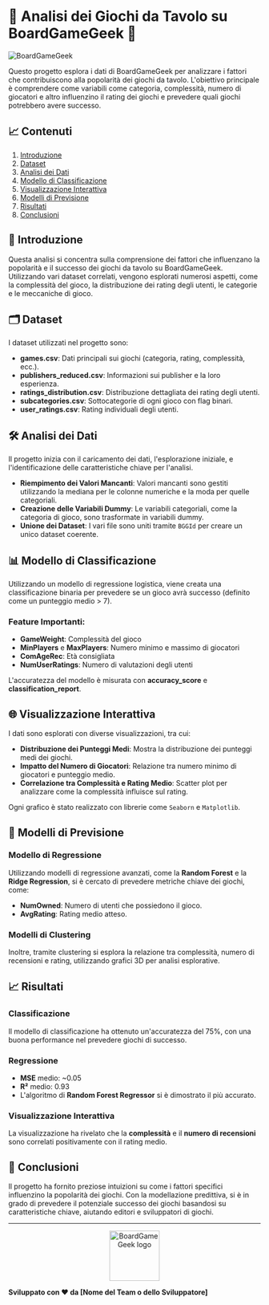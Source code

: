 # 🎲 Analisi dei Giochi da Tavolo su BoardGameGeek 🎲

![BoardGameGeek](https://upload.wikimedia.org/wikipedia/commons/8/89/Boardgamegeek_logo.png)

Questo progetto esplora i dati di BoardGameGeek per analizzare i fattori che contribuiscono alla popolarità dei giochi da tavolo. L'obiettivo principale è comprendere come variabili come categoria, complessità, numero di giocatori e altro influenzino il rating dei giochi e prevedere quali giochi potrebbero avere successo.

## 📈 Contenuti

1. [Introduzione](#introduzione)
2. [Dataset](#dataset)
3. [Analisi dei Dati](#analisi-dei-dati)
4. [Modello di Classificazione](#modello-di-classificazione)
5. [Visualizzazione Interattiva](#visualizzazione-interattiva)
6. [Modelli di Previsione](#modelli-di-previsione)
7. [Risultati](#risultati)
8. [Conclusioni](#conclusioni)

## 📘 Introduzione

Questa analisi si concentra sulla comprensione dei fattori che influenzano la popolarità e il successo dei giochi da tavolo su BoardGameGeek. Utilizzando vari dataset correlati, vengono esplorati numerosi aspetti, come la complessità del gioco, la distribuzione dei rating degli utenti, le categorie e le meccaniche di gioco.

## 🗂 Dataset

I dataset utilizzati nel progetto sono:

- **games.csv**: Dati principali sui giochi (categoria, rating, complessità, ecc.).
- **publishers_reduced.csv**: Informazioni sui publisher e la loro esperienza.
- **ratings_distribution.csv**: Distribuzione dettagliata dei rating degli utenti.
- **subcategories.csv**: Sottocategorie di ogni gioco con flag binari.
- **user_ratings.csv**: Rating individuali degli utenti.

## 🛠 Analisi dei Dati

Il progetto inizia con il caricamento dei dati, l'esplorazione iniziale, e l'identificazione delle caratteristiche chiave per l'analisi.

- **Riempimento dei Valori Mancanti**: Valori mancanti sono gestiti utilizzando la mediana per le colonne numeriche e la moda per quelle categoriali.
- **Creazione delle Variabili Dummy**: Le variabili categoriali, come la categoria di gioco, sono trasformate in variabili dummy.
- **Unione dei Dataset**: I vari file sono uniti tramite `BGGId` per creare un unico dataset coerente.

## 📊 Modello di Classificazione

Utilizzando un modello di regressione logistica, viene creata una classificazione binaria per prevedere se un gioco avrà successo (definito come un punteggio medio > 7). 

### Feature Importanti:
- **GameWeight**: Complessità del gioco
- **MinPlayers** e **MaxPlayers**: Numero minimo e massimo di giocatori
- **ComAgeRec**: Età consigliata
- **NumUserRatings**: Numero di valutazioni degli utenti

L'accuratezza del modello è misurata con **accuracy_score** e **classification_report**.

## 🌐 Visualizzazione Interattiva

I dati sono esplorati con diverse visualizzazioni, tra cui:

- **Distribuzione dei Punteggi Medi**: Mostra la distribuzione dei punteggi medi dei giochi.
- **Impatto del Numero di Giocatori**: Relazione tra numero minimo di giocatori e punteggio medio.
- **Correlazione tra Complessità e Rating Medio**: Scatter plot per analizzare come la complessità influisce sul rating.

Ogni grafico è stato realizzato con librerie come `Seaborn` e `Matplotlib`.

## 🧠 Modelli di Previsione

### Modello di Regressione

Utilizzando modelli di regressione avanzati, come la **Random Forest** e la **Ridge Regression**, si è cercato di prevedere metriche chiave dei giochi, come:

- **NumOwned**: Numero di utenti che possiedono il gioco.
- **AvgRating**: Rating medio atteso.

### Modelli di Clustering

Inoltre, tramite clustering si esplora la relazione tra complessità, numero di recensioni e rating, utilizzando grafici 3D per analisi esplorative.

## 📈 Risultati

### Classificazione

Il modello di classificazione ha ottenuto un'accuratezza del 75%, con una buona performance nel prevedere giochi di successo.

### Regressione

- **MSE** medio: ~0.05
- **R²** medio: 0.93
- L'algoritmo di **Random Forest Regressor** si è dimostrato il più accurato.

### Visualizzazione Interattiva

La visualizzazione ha rivelato che la **complessità** e il **numero di recensioni** sono correlati positivamente con il rating medio.

## 📌 Conclusioni

Il progetto ha fornito preziose intuizioni su come i fattori specifici influenzino la popolarità dei giochi. Con la modellazione predittiva, si è in grado di prevedere il potenziale successo dei giochi basandosi su caratteristiche chiave, aiutando editori e sviluppatori di giochi.

---

<p align="center">
<img src="https://upload.wikimedia.org/wikipedia/commons/8/89/Boardgamegeek_logo.png" width="100" alt="BoardGameGeek logo">
</p>

**Sviluppato con ❤️ da [Nome del Team o dello Sviluppatore]**
